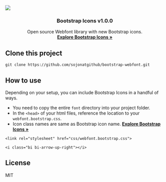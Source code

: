 <img src="https://repository-images.githubusercontent.com/300240939/0f6d4180-0408-11eb-977b-009597e2a8cc">

<h3 align="center">Bootstrap Icons v1.0.0</h3>

<p align="center">
  Open source Webfont library with new Bootstrap icons.
  <br>
  <a href="https://icons.getbootstrap.com/"><strong>Explore Bootstrap Icons »</strong></a>
</p>

## Clone this project

```shell
git clone https://github.com/sojonatgithub/bootstrap-webfont.git
```


## How to use

Depending on your setup, you can include Bootstrap Icons in a handful of ways.

- You need to copy the entire `font` directory into your project folder.
- In the `<head>` of your html files, reference the location to your `webfont.bootstrap.css`.
- Icon class names are same as Bootstrap icon name. <a href="https://icons.getbootstrap.com/"><strong>Explore Bootstrap Icons »</strong></a>

```shell
<link rel="stylesheet" href="css/webfont.bootstrap.css">
```
```shell
<i class="bi bi-arrow-up-right"></i>
```


## License

MIT
